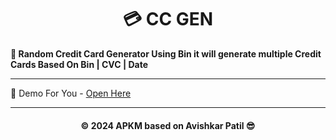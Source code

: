 <h1 align='center'>💳 CC GEN</h1>

<b>💞 Random Credit Card Generator Using Bin it will generate multiple Credit Cards Based On Bin | CVC | Date </b>

***

🍃 Demo For You - [Open Here](https://ccgen.apkmodded.click)

---

<h4 align='center'> © 2024 APKM based on Avishkar Patil 😎 <h4>
